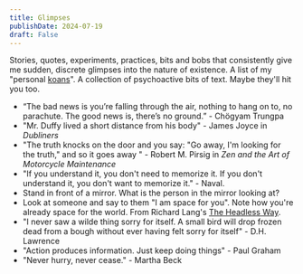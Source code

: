 ```yaml
---
title: Glimpses
publishDate: 2024-07-19
draft: False
---
```


Stories, quotes, experiments, practices, bits and bobs that consistently give me sudden, discrete glimpses into the nature of existence. 
A list of my "personal [koans](https://en.wikipedia.org/wiki/Koan)".
A collection of psychoactive bits of text. 
Maybe they'll hit you too. 

- “The bad news is you’re falling through the air, nothing to hang on to, no parachute. The good news is, there’s no ground.” - Chögyam Trungpa
- "Mr. Duffy lived a short distance from his body" - James Joyce in *Dubliners*
- "The truth knocks on the door and you say: "Go away, I'm looking for the truth," and so it goes away " - Robert M. Pirsig in *Zen and the Art of Motorcycle Maintenance*
- "If you understand it, you don't need to memorize it. If you don't understand it, you don't want to memorize it." - Naval.
- Stand in front of a mirror. What is the person in the mirror looking at?
- Look at someone and say to them "I am space for you". Note how you're already space for the world. From Richard Lang's [The Headless Way](https://www.youtube.com/watch?v=DyYAlAYpS4g).
- "I never saw a wilde thing sorry for itself. A small bird will drop frozen dead from a bough without ever having felt sorry for itself" - D.H. Lawrence
- "Action produces information. Just keep doing things" - Paul Graham
- "Never hurry, never cease." - Martha Beck
